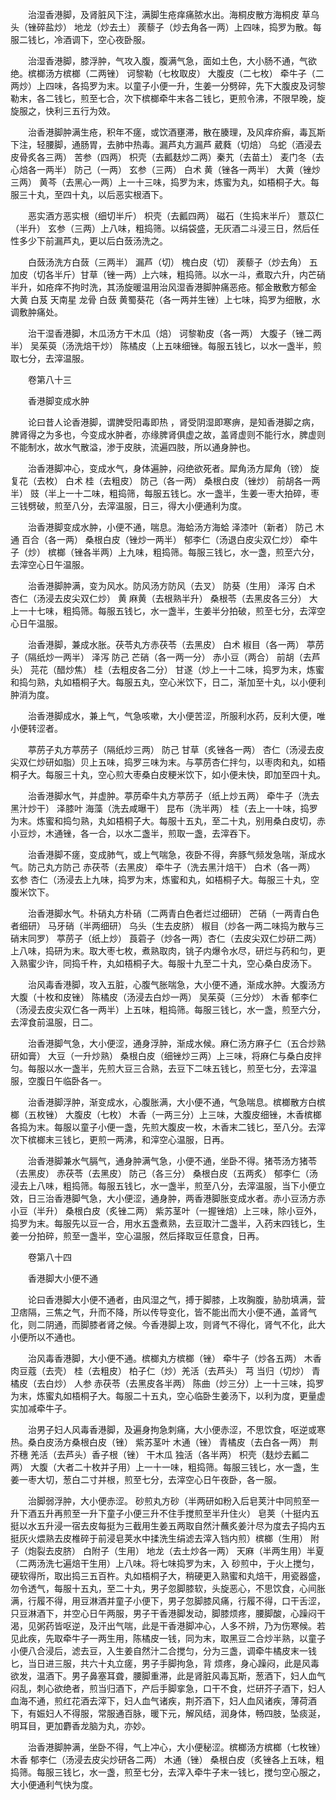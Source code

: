 <!-- { "loadSidebar": true } -->
　　治湿香港脚，及肾脏风下注，满脚生疮痒痛脓水出。海桐皮散方海桐皮 草乌头（锉碎盐炒） 地龙（炒去土） 蒺藜子（炒去角各一两）上四味，捣罗为散。每服二钱匕，冷酒调下，空心夜卧服。

　　治湿香港脚，膝浮肿，气攻入腹，腹满气急，面如土色，大小肠不通，气欲绝。槟榔汤方槟榔（二两锉） 诃黎勒（七枚取皮） 大腹皮（二七枚） 牵牛子（二两炒）上四味，各捣罗为末。以童子小便一升，生姜一分劈碎，先下大腹皮及诃黎勒末，各二钱匕，煎至七合，次下槟榔牵牛末各二钱匕，更煎令沸，不限早晚，旋旋服之，快利三五行为效。

　　治香港脚肿满生疮，积年不瘥，或饮酒壅滞，散在腠理，及风痒疥癣，毒瓦斯下注，轻腰脚，通肠胃，去肺中热毒。漏芦丸方漏芦 葳蕤（切焙） 乌蛇（酒浸去皮骨炙各三两） 苦参（四两） 枳壳（去瓤麸炒二两）秦艽（去苗土） 麦门冬（去心焙各一两半） 防己（一两） 玄参（三两） 白术 黄（锉各一两半） 大黄（锉炒三两） 黄芩（去黑心一两）上一十三味，捣罗为末，炼蜜为丸，如梧桐子大。每服三十丸，至四十丸，以后恶实根酒下。

　　恶实酒方恶实根（细切半斤） 枳壳（去瓤四两） 磁石（生捣末半斤） 薏苡仁（半升） 玄参（三两）上八味，粗捣筛。以绢袋盛，无灰酒二斗浸三日，然后任性多少下前漏芦丸，更以后白蔹汤洗之。

　　白蔹汤洗方白蔹（三两半） 漏芦（切） 槐白皮（切） 蒺藜子（炒去角） 五加皮（切各半斤）甘草（锉一两）上六味，粗捣筛。以水一斗，煮取六升，内芒硝半升，如疮痒不拘时洗，其汤旋暖温用治风湿香港脚肿痛恶疮。郁金散敷方郁金 大黄 白芨 天南星 龙骨 白蔹 黄蜀葵花（各一两并生锉）上七味，捣罗为细散，水调敷肿痛处。

　　治干湿香港脚，木瓜汤方干木瓜（焙） 诃黎勒皮（各一两） 大腹子（锉二两半） 吴茱萸（汤洗焙干炒） 陈橘皮（上五味细锉。每服五钱匕，以水一盏半，煎取七分，去滓温服。

　　卷第八十三

　　香港脚变成水肿

　　论曰昔人论香港脚，谓脾受阳毒即热 ，肾受阴湿即寒痹，是知香港脚之病，脾肾得之为多也，今变成水肿者，亦缘脾肾俱虚之故，盖肾虚则不能行水，脾虚则不能制水，故水气散溢，渗于皮肤，流遍四肢，所以通身肿也。

　　治香港脚冲心，变成水气，身体遍肿，闷绝欲死者。犀角汤方犀角（镑） 旋复花（去枚） 白术 桂（去粗皮） 防己（各一两） 桑根白皮（锉炒） 前胡各一两半） 豉（半上一十二味，粗捣筛，每服五钱匕。水一盏半，生姜一枣大拍碎，枣三钱劈破，煎至八分，去滓温服，日三，得大小便通利为度。

　　治香港脚变成水肿，小便不通，喘息。海蛤汤方海蛤 泽漆叶（新者） 防己 木通 百合（各一两） 桑根白皮（锉炒一两半） 郁李仁（汤退白皮尖双仁炒） 牵牛子（炒） 槟榔（锉各半两）上九味，粗捣筛。每服三钱匕，水一盏，煎至六分，去滓空心日午温服。

　　治香港脚肿满，变为风水。防风汤方防风（去叉） 防葵（生用） 泽泻 白术 杏仁（汤浸去皮尖双仁炒） 黄 麻黄（去根熟半升） 桑根苓（去黑皮各三分） 大上一十七味，粗捣筛。每服五钱匕，水一盏半，生姜半分拍破，煎至七分，去滓空心日午温服。

　　治香港脚，兼成水胀。茯苓丸方赤茯苓（去黑皮） 白术 椒目（各一两） 葶苈子（隔纸炒一两半） 泽泻 防己 芒硝（各一两一分） 赤小豆（两合） 前胡（去芦头） 芫花（醋炒焦） 桂（去粗皮各二分） 甘遂（炒上一十二味，捣罗为末，炼蜜和捣匀熟，丸如梧桐子大。每服五丸，空心米饮下，日二，渐加至十丸，以小便利肿消为度。

　　治香港脚成水，兼上气，气急咳嗽，大小便苦涩，所服利水药，反利大便，唯小便转涩者。

　　葶苈子丸方葶苈子（隔纸炒三两） 防己 甘草（炙锉各一两） 杏仁（汤浸去皮尖双仁炒研如脂）贝上五味，捣罗三味为末。与葶苈杏仁拌匀，以枣肉和丸，如梧桐子大。每服三十丸，空心煎大枣桑白皮粳米饮下，如小便未快，即加至四十丸。

　　治香港脚水气，并虚肿。葶苈牵牛丸方葶苈子（纸上炒五两） 牵牛子（洗去黑汁炒干） 泽膝叶 海藻（洗去咸曝干） 昆布（洗半两） 桂（去上一十味，捣罗为末。炼蜜和捣匀熟，丸如梧桐子大。每服十五丸，至二十丸，别用桑白皮切，赤小豆炒，木通锉，各一合，以水二盏半，煎取一盏，去滓吞下。

　　治香港脚不瘥，变成肺气，或上气喘急，夜卧不得，奔豚气频发急喘，渐成水气。防己丸方防己 赤茯苓（去黑皮） 牵牛子（洗去黑汁焙干） 白术（各一两） 玄参 杏仁（汤浸去上九味，捣罗为末，炼蜜和丸，如梧桐子大。每服三十丸，空腹米饮下。

　　治香港脚水气。朴硝丸方朴硝（二两青白色者烂过细研） 芒硝（一两青白色者细研） 马牙硝（半两细研） 乌头（生去皮脐） 椒目（炒各一两二味捣为散与三硝末同罗） 葶苈子（纸上炒） 莨菪子（炒各一两）杏仁（去皮尖双仁炒研二两）上八味，捣研为末。取大枣七枚，煮熟取肉，铫子内爆令水尽，研烂与药和匀，更入熟蜜少许，同捣千杵，丸如梧桐子大。每服十九至二十丸，空心桑白皮汤下。

　　治风毒香港脚，攻入五脏，心腹气胀喘急，大小便不通，渐成水肿。大腹汤方大腹（十枚和皮锉） 陈橘皮（汤浸去白炒一两） 吴茱萸（三分炒） 木香 郁李仁（汤浸去皮尖双仁各一两半）上五味，粗捣筛。每服三钱匕，水一盏，煎至六分，去滓食前温服，日二。

　　治香港脚气急，大小便涩，通身浮肿，渐成水候。麻仁汤方麻子仁（五合炒熟研如膏） 大豆（一升炒熟） 桑根白皮（细锉炒三两）上三味，将麻仁与桑白皮拌匀。每服以水一盏半，先煎大豆三合熟，去豆下二味五钱匕，煎至七分，去滓温服，空腹日午临卧各一。

　　治香港脚浮肿，渐变成水，心腹胀满，大小便不通，气急喘息。槟榔散方白槟榔（五枚锉） 大腹皮（七枚） 木香（一两三分）上三味，大腹皮细锉，木香槟榔各捣为末。每服以童子小便一盏，先煎大腹皮一枚，木香末二钱匕，至八分。去滓次下槟榔末三钱匕，更煎一两沸，和滓空心温服，日再。

　　治香港脚兼水气膈气，通身肿满气急，小便不通，坐卧不得。猪苓汤方猪苓（去黑皮） 赤茯苓（去黑皮） 防己（各三分） 桑根白皮（五两炙） 郁李仁（汤浸去上八味，粗捣筛。每服五钱匕，水一盏半，煎至八分，去滓温服，当下小便立效，日三治香港脚气急，大小便涩，通身肿，两香港脚胀变成水者。赤小豆汤方赤小豆（半升） 桑根白皮（炙锉二两） 紫苏茎叶（一握锉焙）上三味，除小豆外，捣罗为末。每服先以豆一合，用水五盏煮熟，去豆取汁二盏半，入药末四钱匕，生姜一分拍碎，煎至一盏半，空心温服，然后择取豆任意食，日再。

　　卷第八十四

　　香港脚大小便不通

　　论曰香港脚大小便不通者，由风湿之气，搏于脚膝，上攻胸腹，胁肋填满，营卫痞隔，三焦之气，升而不降，所以传导变化，皆不能出而大小便不通，盖肾气化，则二阴通，而脚膝者肾之候。今香港脚上攻，则肾气不得化，肾气不化，此大小便所以不通也。

　　治风毒香港脚，大小便不通。槟榔丸方槟榔（锉） 牵牛子（炒各五两） 木香 肉豆蔻（去壳） 桂（去粗皮） 柏子仁（炒）羌活（去芦头） 芎 当归（切炒） 青橘皮（去白炒） 人参 赤茯苓（去黑皮各半两） 陈曲（炒三分）上一十三味，捣罗为末，炼蜜丸如梧桐子大。每服二十五丸，空心临卧生姜汤下，以利为度，更量虚实加减牵牛子。

　　治男子妇人风毒香港脚，及遍身拘急刺痛，大小便赤涩，不思饮食，呕逆或寒热。桑白皮汤方桑根白皮（锉） 紫苏茎叶 木通（锉） 青橘皮（去白各一两） 荆芥穗 羌活（去芦头）香子根（锉） 干木瓜 独活（各半两） 枳壳（麸炒去瓤二两） 大腹（大者二十枚并子用）上一十一味，粗捣筛。每服三钱匕，水一盏，生姜一枣大切，葱白二寸并根，煎至七分，去滓空心日午夜卧，各一服。

　　治脚弱浮肿，大小便赤涩。 砂煎丸方砂（半两研如粉入后皂荚汁中同煎至一升下酒五升再煎至一升下童子小便三升不住手搅煎至半升住火） 皂荚（十挺内五挺以水五升浸一宿去皮每挺为三截用生姜五两取自然汁蘸炙姜汁尽为度去子捣内五挺灰火煨熟去皮椎碎于前浸皂荚水中揉洗生绢滤去滓入铛内煎）槟榔（生用） 附子（炮裂去皮脐） 白附子（生用） 地龙（去土炒各一两） 天麻（半两生用）半夏（二两汤洗七遍焙干生用）上八味。将七味捣罗为末，入 砂煎中，于火上搅匀，硬软得所，取出捣三五百杵。丸如梧桐子大，稍硬更入熟蜜和丸焙干，用瓷器盛，勿令透气，每服十五丸，至二十丸，男子忽脚膝软，头旋恶心，不思饮食，心间胀满，行履不得，用豆淋酒并童子小便下，男子忽脚膝风痛，行履不得，口干舌涩，只豆淋酒下，并空心日午两服，男子干香港脚发动，脚膝烦疼，腰脚酸，心躁闷干渴，见粥药皆呕逆，及汗出气喘，此是干香港脚冲心，人多不辨，乃为伤寒候。若见此疾，先取牵牛子一两生用，陈橘皮一钱，同为末，取黑豆二合炒半熟，以童子小便八合浸后，滤去豆，入生姜自然汁二合搅匀，分为三盏，调牵牛橘皮末一钱匕，当日进三服，共六十丸立瘥，男子手脚拘急，背 烦疼，身心躁闷，此是风毒欲发，温酒下。男子鼻塞耳聋，腰脚重滞，此是肾脏风毒瓦斯，葱酒下，妇人血气闷乱，刺心欲绝者，煎当归酒下，产后手脚挛急，口干不食，烂研芥子酒下，妇人血海不通，煎红花酒去滓下，妇人血气诸疾，荆芥酒下，妇人血风诸疾，薄荷酒下，有娠妇人不得服，常服通百脉，暖下元，解风结，润身体，畅四肢，坠痰涎，明耳目，更加麝香龙脑为丸，亦妙。

　　治香港脚肿满，坐卧不得，气上冲心，大小便秘涩。槟榔汤方槟榔（七枚锉） 木香 郁李仁（汤浸去皮尖炒研各二两） 木通（锉） 桑根白皮（炙锉各上五味，粗捣筛。每服三钱匕，水一盏，煎至七分，去滓入牵牛子末一钱匕，搅匀空心服之，大小便通利气快为度。

